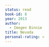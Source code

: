 ```yaml
---
status: read
book-id: 8
year: 2013
author:
  - Imogen Binnie
title: Nevada
personal-rating: ⭐
---
```

